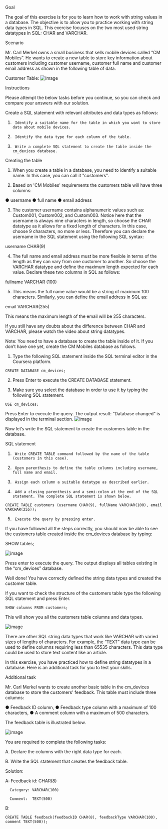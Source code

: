 Goal

The goal of this exercise is for you to learn how to work with string values in a database. The objective is to allow you to practice working with string data types in SQL. This exercise focuses on the two most used string datatypes in SQL: CHAR and VARCHAR.

Scenario

Mr. Carl Merkel owns a small business that sells mobile devices called “CM Mobiles”. He wants to create a new table to store key information about customers including customer username, customer full name and customer email address as shown in the following table of data. 

Customer Table:
![image](https://github.com/janaom/Meta-Database-Engineer-Professional-Certificate/assets/83917694/10ae3560-6284-40a7-902b-6d2839e81f9f)


Instructions

Please attempt the below tasks before you continue, so you can check and compare your answers with our solution.

Create a SQL statement with relevant attributes and data types as follows:

1.      Identify a suitable name for the table in which you want to store data about mobile devices.  

2.      Identify the data type for each column of the table.

3.      Write a complete SQL statement to create the table inside the cm_devices database.


Creating the table

1.  When you create a table in a database, you need to identify a suitable name. In this case, you can call it "customers". 

2.  Based on 'CM Mobiles' requirements the customers table will have three columns: 

●	username 
●	full name 
●	email address

3.  The customer username contains alphanumeric values such as: Custom001, Custom002, and Custom003. Notice here that the username is always nine characters in length, so choose the CHAR datatype as it allows for a fixed length of characters. In this case, choose 9 characters, no more or less. Therefore you can declare the username in the SQL statement using the following SQL syntax:

username CHAR(9)

4.  The full name and email address must be more flexible in terms of the length as they can vary from one customer to another. So choose the VARCHAR datatype and define the maximum length expected for each value. Declare these two columns in SQL as follows:

fullname VARCHAR (100)

5.  This means the full name value would be a string of maximum 100 characters. Similarly, you can define the email address in SQL as:

email VARCHAR(255)

This means the maximum length of the email will be 255 characters.  

If you still have any doubts about the difference between CHAR and VARCHAR, please watch the video about string datatypes.


Note: You need to have a database to create the table inside of it. If you don’t have one yet, create the CM Mobiles database as follows.


1.	Type the following SQL statement inside the SQL terminal editor in the Coursera platform.
```
CREATE DATABASE cm_devices;
```
2.	Press Enter to execute the CREATE DATABASE statement.

3.	Make sure you select the database in order to use it by typing the following SQL statement.
```
USE cm_devices;
```
Press Enter to execute the query. The output result: “Database changed” is displayed in the terminal section. 
![image](https://github.com/janaom/Meta-Database-Engineer-Professional-Certificate/assets/83917694/43efc98b-990b-4752-92f8-8388ed3b5b20)


Now let’s write the SQL statement to create the customers table in the database. 

SQL statement

1.      Write CREATE TABLE command followed by the name of the table (customers in this case).

2.      Open parenthesis to define the table columns including username, full name and email. 

3.      Assign each column a suitable datatype as described earlier. 

4.      Add a closing parenthesis and a semi-colon at the end of the SQL statement. The complete SQL statement is shown below. 
```
CREATE TABLE customers (username CHAR(9), fullName VARCHAR(100), email VARCHAR(255)); 
```
5.      Execute the query by pressing enter.

If you have followed all the steps correctly, you should now be able to see the customers table created inside the cm_devices database by typing:

SHOW tables;

![image](https://github.com/janaom/Meta-Database-Engineer-Professional-Certificate/assets/83917694/49be597c-696f-4a57-a3ad-a7dcd8429038)


Press enter to execute the query. The output displays all tables existing in the “cm_devices” database.

Well done! You have correctly defined the string data types and created the customer table.

If you want to check the structure of the customers table type the following SQL statement and press Enter.
```
SHOW columns FROM customers; 
```
This will show you all the customers table columns and data types.

![image](https://github.com/janaom/Meta-Database-Engineer-Professional-Certificate/assets/83917694/5964785c-d2ea-4ed1-8961-92634f6cbc36)


There are other SQL string data types that work like VARCHAR with varied sizes of lengths of characters. For example, the “TEXT” data type can be used to define columns requiring less than 65535 characters. This data type could be used to store text content like an article.

In this exercise, you have practiced how to define string datatypes in a database. Here is an additional task for you to test your skills.


Additional task

Mr. Carl Merkel wants to create another basic table in the cm_devices database to store the customers' feedback. This table must include three columns:

●	Feedback ID column,
●	Feedback type column with a maximum of 100 characters, 
●	A comment column with a maximum of 500 characters. 

The feedback table is illustrated below.

![image](https://github.com/janaom/Meta-Database-Engineer-Professional-Certificate/assets/83917694/3dfd8cbb-5466-454b-85b8-e679d46e973b)


You are required to complete the following tasks:

A. Declare the columns with the right data type for each. 

B. Write the SQL statement that creates the feedback table.

Solution:

A:  Feedback id: CHAR(8)

      Category: VARCHAR(100)

      Comment:  TEXT(500)  

B:  
```
CREATE TABLE feedback(feedbackID CHAR(8), feedbackType VARCHAR(100), comment TEXT(500));
```
